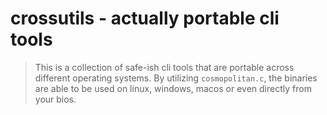 # crossutils - actually portable cli tools

> This is a collection of safe-ish cli tools that are portable across different operating systems. By utilizing `cosmopolitan.c`, the binaries are able to be used on linux, windows, macos or even directly from your bios.
